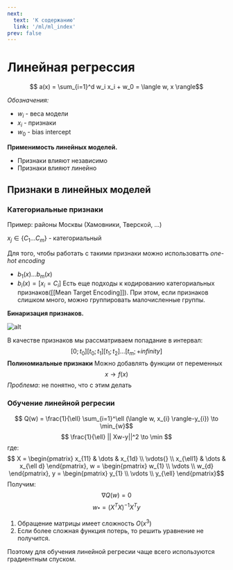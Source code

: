 ```yaml
---
next:
  text: 'К содержанию'
  link: '/ml/ml_index'
prev: false
---
```


# Линейная регрессия

$$ a(x) = \sum_{i=1}^d w_i x_i + w_0 = \langle w, x \rangle$$

*Обозначения:*

- $w_i$ - веса модели
- $x_i$ - признаки
- $w_0$ -  bias intercept

**Применимость линейных моделей.**

- Признаки влияют независимо
- Признаки влияют линейно

## Признаки в линейных моделей

### Категориальные признаки

Пример: районы Москвы (Хамовники, Тверской, …)

$x_j \in \{C_1 \dots C_m\}$ - категориальный

Для того, чтобы работать с такими признаки можно использоватть *one-hot encoding*

- $b_1(x) \dots b_m(x)$
- $b_i(x) = [x_i = C_i]$
Есть еще подходы к кодированию категориальных признаков([[Mean Target Encoding]]). При этом, если признаков слишком много, можно группировать малочисленные группы.

**Бинаризация признаков.**

![alt](https://i.imgur.com/YB8UAh6.png)

В качестве признаков мы рассматриваем попадание в интервал:
$$ [0;t_0] [t_0;t_1] [t_1; t_2] ... [t_m; +infinity] $$
**Полиномиальные признаки**
Можно добавлять функции от переменных
$$ x \to f(x) $$
*Проблема*: не понятно, что с этим делать

### Обучение линейной регресии

 $$ Q(w) = \frac{1}{\ell} \sum_{i=1}^\ell (\langle w, x_{i}  \rangle-y_{i}) \to \min_{w}$$
 $$ \frac{1}{\ell} || Xw-y||^2 \to \min $$
 где:
  $$ X = \begin{pmatrix}   x_{11} & \dots & x_{1d} \\ \vdots{} \\  x_{\ell1} & \dots & x_{\ell d}  \end{pmatrix}, w = \begin{pmatrix} w_{1} \\ \vdots \\ w_{d} \end{pmatrix}, y = \begin{pmatrix} y_{1} \\ \vdots \\ y_{\ell} \end{pmatrix}$$
  Получим:
  $$ \nabla Q(w) = 0$$
  $$ w_{*}=(X^T X)^{-1}X^T y$$

1) Обращение матрицы имеет сложность $O(x^3)$
2) Если более сложная функция потерь, то решить уравнение не получится.

Поэтому для обучения линейной регресии чаще всего используются градиентным спуском.
